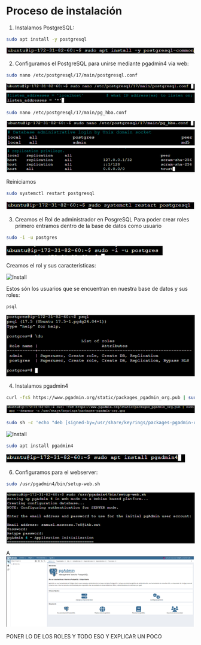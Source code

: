 # Proceso de instalación

1. Instalamos PostgreSQL:
```bash
sudo apt install -y postgresql
```
![Install](./imagenes/Base/Insta.png)


2. Configuramos el PostgreSQL para unirse mediante pgadmin4 via web:
```bash
sudo nano /etc/postgresql/17/main/postgresql.conf
```
![Install](./imagenes/Base/Conf.png)

```bash
sudo nano /etc/postgresql/17/main/pg_hba.conf
```
![Install](./imagenes/Base/Conf_hba.png)

Reiniciamos
```bash
sudo systemctl restart postgresql
```
![Install](./imagenes/Base/Reinicio.png)

3. Creamos el Rol de administrador en PosgreSQL
Para poder crear roles primero entramos dentro de la base de datos como usuario
```bash
sudo -i -u postgres
```
![Install](./imagenes/Base/crear.png)

Creamos el rol y sus características:

![Install](./imagenes/Base/Añadir.png)

Estos són los usuarios que se encuentran en nuestra base de datos y sus roles:
```bash
psql
```
![Install](./imagenes/Base/Comprobar.png)


4. Instalamos pgadmin4
```bash
curl -fsS https://www.pgadmin.org/static/packages_pgadmin_org.pub | sudo gpg --dearmor -o /usr/share/keyrings/packages-pgadmin-org.gpg
```
![Install](./imagenes/Base/Repositori.png)

```bash
sudo sh -c 'echo "deb [signed-by=/usr/share/keyrings/packages-pgadmin-org.gpg] https://ftp.postgresql.org/pub/pgadmin/pgadmin4/apt/$(lsb_release -cs) pgadmin4 main" > /etc/apt/sources.list.d/pgadmin4.list && apt update'
```
![Install](./imagenes/Base/Añadir_repo.png)

```bash
sudo apt install pgadmin4
```
![Install](./imagenes/Base/Instalar.png)


6. Configuramos para el webserver:
```bash
sudo /usr/pgadmin4/bin/setup-web.sh
```
![Install](./imagenes/Base/Conf_web.png)

A
![Install](./imagenes/Base/web.png)



PONER LO DE LOS ROLES Y TODO ESO Y EXPLICAR UN POCO

